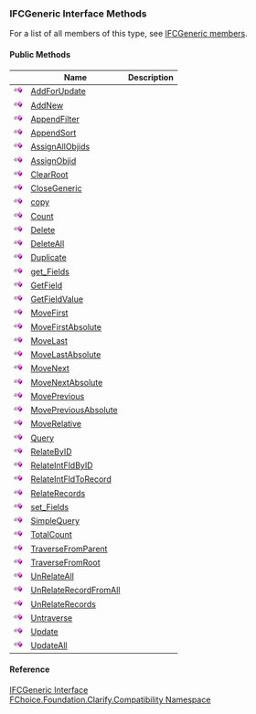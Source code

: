 ﻿### IFCGeneric Interface Methods

For a list of all members of this type, see [IFCGeneric members](FChoice.Foundation.Clarify.Compatibility~FChoice.Foundation.Clarify.Compatibility.IFCGeneric_members.md).

#### Public Methods

|   | Name | Description |
| --- | --- | --- |
| ![ Method](dotnetimages/Method.png) | [AddForUpdate](FChoice.Foundation.Clarify.Compatibility~FChoice.Foundation.Clarify.Compatibility.IFCGeneric~AddForUpdate.md) |   |
| ![ Method](dotnetimages/Method.png) | [AddNew](FChoice.Foundation.Clarify.Compatibility~FChoice.Foundation.Clarify.Compatibility.IFCGeneric~AddNew.md) |   |
| ![ Method](dotnetimages/Method.png) | [AppendFilter](FChoice.Foundation.Clarify.Compatibility~FChoice.Foundation.Clarify.Compatibility.IFCGeneric~AppendFilter.md) |   |
| ![ Method](dotnetimages/Method.png) | [AppendSort](FChoice.Foundation.Clarify.Compatibility~FChoice.Foundation.Clarify.Compatibility.IFCGeneric~AppendSort.md) |   |
| ![ Method](dotnetimages/Method.png) | [AssignAllObjids](FChoice.Foundation.Clarify.Compatibility~FChoice.Foundation.Clarify.Compatibility.IFCGeneric~AssignAllObjids.md) |   |
| ![ Method](dotnetimages/Method.png) | [AssignObjid](FChoice.Foundation.Clarify.Compatibility~FChoice.Foundation.Clarify.Compatibility.IFCGeneric~AssignObjid.md) |   |
| ![ Method](dotnetimages/Method.png) | [ClearRoot](FChoice.Foundation.Clarify.Compatibility~FChoice.Foundation.Clarify.Compatibility.IFCGeneric~ClearRoot.md) |   |
| ![ Method](dotnetimages/Method.png) | [CloseGeneric](FChoice.Foundation.Clarify.Compatibility~FChoice.Foundation.Clarify.Compatibility.IFCGeneric~CloseGeneric.md) |   |
| ![ Method](dotnetimages/Method.png) | [copy](FChoice.Foundation.Clarify.Compatibility~FChoice.Foundation.Clarify.Compatibility.IFCGeneric~copy.md) |   |
| ![ Method](dotnetimages/Method.png) | [Count](FChoice.Foundation.Clarify.Compatibility~FChoice.Foundation.Clarify.Compatibility.IFCGeneric~Count.md) |   |
| ![ Method](dotnetimages/Method.png) | [Delete](FChoice.Foundation.Clarify.Compatibility~FChoice.Foundation.Clarify.Compatibility.IFCGeneric~Delete.md) |   |
| ![ Method](dotnetimages/Method.png) | [DeleteAll](FChoice.Foundation.Clarify.Compatibility~FChoice.Foundation.Clarify.Compatibility.IFCGeneric~DeleteAll.md) |   |
| ![ Method](dotnetimages/Method.png) | [Duplicate](FChoice.Foundation.Clarify.Compatibility~FChoice.Foundation.Clarify.Compatibility.IFCGeneric~Duplicate.md) |   |
| ![ Method](dotnetimages/Method.png) | [get_Fields](FChoice.Foundation.Clarify.Compatibility~FChoice.Foundation.Clarify.Compatibility.IFCGeneric~get_Fields.md) |   |
| ![ Method](dotnetimages/Method.png) | [GetField](FChoice.Foundation.Clarify.Compatibility~FChoice.Foundation.Clarify.Compatibility.IFCGeneric~GetField.md) |   |
| ![ Method](dotnetimages/Method.png) | [GetFieldValue](FChoice.Foundation.Clarify.Compatibility~FChoice.Foundation.Clarify.Compatibility.IFCGeneric~GetFieldValue.md) |   |
| ![ Method](dotnetimages/Method.png) | [MoveFirst](FChoice.Foundation.Clarify.Compatibility~FChoice.Foundation.Clarify.Compatibility.IFCGeneric~MoveFirst.md) |   |
| ![ Method](dotnetimages/Method.png) | [MoveFirstAbsolute](FChoice.Foundation.Clarify.Compatibility~FChoice.Foundation.Clarify.Compatibility.IFCGeneric~MoveFirstAbsolute.md) |   |
| ![ Method](dotnetimages/Method.png) | [MoveLast](FChoice.Foundation.Clarify.Compatibility~FChoice.Foundation.Clarify.Compatibility.IFCGeneric~MoveLast.md) |   |
| ![ Method](dotnetimages/Method.png) | [MoveLastAbsolute](FChoice.Foundation.Clarify.Compatibility~FChoice.Foundation.Clarify.Compatibility.IFCGeneric~MoveLastAbsolute.md) |   |
| ![ Method](dotnetimages/Method.png) | [MoveNext](FChoice.Foundation.Clarify.Compatibility~FChoice.Foundation.Clarify.Compatibility.IFCGeneric~MoveNext.md) |   |
| ![ Method](dotnetimages/Method.png) | [MoveNextAbsolute](FChoice.Foundation.Clarify.Compatibility~FChoice.Foundation.Clarify.Compatibility.IFCGeneric~MoveNextAbsolute.md) |   |
| ![ Method](dotnetimages/Method.png) | [MovePrevious](FChoice.Foundation.Clarify.Compatibility~FChoice.Foundation.Clarify.Compatibility.IFCGeneric~MovePrevious.md) |   |
| ![ Method](dotnetimages/Method.png) | [MovePreviousAbsolute](FChoice.Foundation.Clarify.Compatibility~FChoice.Foundation.Clarify.Compatibility.IFCGeneric~MovePreviousAbsolute.md) |   |
| ![ Method](dotnetimages/Method.png) | [MoveRelative](FChoice.Foundation.Clarify.Compatibility~FChoice.Foundation.Clarify.Compatibility.IFCGeneric~MoveRelative.md) |   |
| ![ Method](dotnetimages/Method.png) | [Query](FChoice.Foundation.Clarify.Compatibility~FChoice.Foundation.Clarify.Compatibility.IFCGeneric~Query.md) |   |
| ![ Method](dotnetimages/Method.png) | [RelateByID](FChoice.Foundation.Clarify.Compatibility~FChoice.Foundation.Clarify.Compatibility.IFCGeneric~RelateByID.md) |   |
| ![ Method](dotnetimages/Method.png) | [RelateIntFldByID](FChoice.Foundation.Clarify.Compatibility~FChoice.Foundation.Clarify.Compatibility.IFCGeneric~RelateIntFldByID.md) |   |
| ![ Method](dotnetimages/Method.png) | [RelateIntFldToRecord](FChoice.Foundation.Clarify.Compatibility~FChoice.Foundation.Clarify.Compatibility.IFCGeneric~RelateIntFldToRecord.md) |   |
| ![ Method](dotnetimages/Method.png) | [RelateRecords](FChoice.Foundation.Clarify.Compatibility~FChoice.Foundation.Clarify.Compatibility.IFCGeneric~RelateRecords.md) |   |
| ![ Method](dotnetimages/Method.png) | [set_Fields](FChoice.Foundation.Clarify.Compatibility~FChoice.Foundation.Clarify.Compatibility.IFCGeneric~set_Fields.md) |   |
| ![ Method](dotnetimages/Method.png) | [SimpleQuery](FChoice.Foundation.Clarify.Compatibility~FChoice.Foundation.Clarify.Compatibility.IFCGeneric~SimpleQuery.md) |   |
| ![ Method](dotnetimages/Method.png) | [TotalCount](FChoice.Foundation.Clarify.Compatibility~FChoice.Foundation.Clarify.Compatibility.IFCGeneric~TotalCount.md) |   |
| ![ Method](dotnetimages/Method.png) | [TraverseFromParent](FChoice.Foundation.Clarify.Compatibility~FChoice.Foundation.Clarify.Compatibility.IFCGeneric~TraverseFromParent.md) |   |
| ![ Method](dotnetimages/Method.png) | [TraverseFromRoot](FChoice.Foundation.Clarify.Compatibility~FChoice.Foundation.Clarify.Compatibility.IFCGeneric~TraverseFromRoot.md) |   |
| ![ Method](dotnetimages/Method.png) | [UnRelateAll](FChoice.Foundation.Clarify.Compatibility~FChoice.Foundation.Clarify.Compatibility.IFCGeneric~UnRelateAll.md) |   |
| ![ Method](dotnetimages/Method.png) | [UnRelateRecordFromAll](FChoice.Foundation.Clarify.Compatibility~FChoice.Foundation.Clarify.Compatibility.IFCGeneric~UnRelateRecordFromAll.md) |   |
| ![ Method](dotnetimages/Method.png) | [UnRelateRecords](FChoice.Foundation.Clarify.Compatibility~FChoice.Foundation.Clarify.Compatibility.IFCGeneric~UnRelateRecords.md) |   |
| ![ Method](dotnetimages/Method.png) | [Untraverse](FChoice.Foundation.Clarify.Compatibility~FChoice.Foundation.Clarify.Compatibility.IFCGeneric~Untraverse.md) |   |
| ![ Method](dotnetimages/Method.png) | [Update](FChoice.Foundation.Clarify.Compatibility~FChoice.Foundation.Clarify.Compatibility.IFCGeneric~Update.md) |   |
| ![ Method](dotnetimages/Method.png) | [UpdateAll](FChoice.Foundation.Clarify.Compatibility~FChoice.Foundation.Clarify.Compatibility.IFCGeneric~UpdateAll.md) |   |





#### Reference

[IFCGeneric Interface](FChoice.Foundation.Clarify.Compatibility~FChoice.Foundation.Clarify.Compatibility.IFCGeneric.md)  
[FChoice.Foundation.Clarify.Compatibility Namespace](FChoice.Foundation.Clarify.Compatibility~FChoice.Foundation.Clarify.Compatibility_namespace.md)
